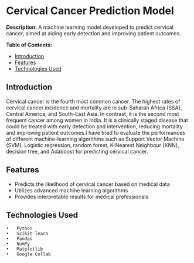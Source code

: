 # Cervical Cancer Prediction Model

**Description:**
A machine learning model developed to predict cervical cancer, aimed at aiding early detection and improving patient outcomes.

**Table of Contents:**
- [Introduction](#introduction)
- [Features](#features)
- [Technologies Used](#technologies-used)

## Introduction
Cervical cancer is the fourth most common cancer. The highest rates of cervical cancer incidence and mortality are in sub-Saharan Africa (SSA), Central America, and South-East Asia. In contrast, it is the second most frequent cancer among women in India. It is a clinically staged disease that could be treated with early detection and intervention, reducing mortality and improving patient outcomes.I have tried to evaluate the performances of different machine-learning algorithms such as Support Vector Machine (SVM), Logistic regression, random forest, K-Nearest Neighbour (KNN), decision tree, and Adaboost for predicting cervical cancer. 

## Features
- Predicts the likelihood of cervical cancer based on medical data
- Utilizes advanced machine learning algorithms
- Provides interpretable results for medical professionals


## Technologies Used

	•	Python
	•	Scikit-learn
	•	Pandas
	•	NumPy
	•	Matplotlib
	•	Google Collab
